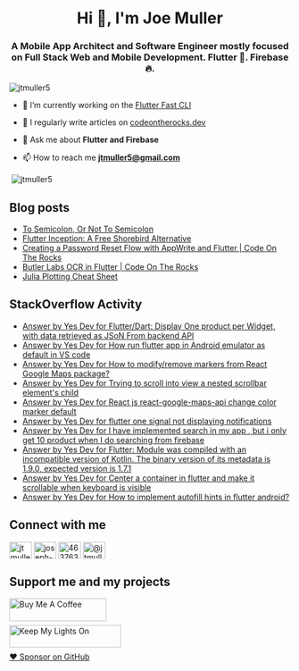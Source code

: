 <h1 align="center">Hi 👋, I'm Joe Muller</h1>
<h3 align="center">A Mobile App Architect and Software Engineer mostly focused on Full Stack Web and Mobile Development. Flutter 💙. Firebase 🔥.</h3>

<p align="left"> <img src="https://komarev.com/ghpvc/?username=jtmuller5&label=Profile%20views&color=0e75b6&style=flat" alt="jtmuller5" /> </p>

- 🔭 I’m currently working on the [Flutter Fast CLI](https://pub.dev/packages/flutter_fast_cli)

- 📝 I regularly write articles on [codeontherocks.dev](https://codeontherocks.dev/blog)

- 💬 Ask me about **Flutter and Firebase**

- 📫 How to reach me **jtmuller5@gmail.com**
<p>&nbsp;<img align="center" src="https://github-readme-stats.vercel.app/api?username=jtmuller5&show_icons=true&locale=en" alt="jtmuller5" /></p>


## Blog posts
<!-- MEDIUM-STORY-LIST:START -->
- [To Semicolon, Or Not To Semicolon](https://jtmuller5.medium.com/to-semicolon-or-not-to-semicolon-e095d74be5dc?source=rss-832e1120db1f------2)
- [Flutter Inception: A Free Shorebird Alternative](https://jtmuller5.medium.com/flutter-inception-18e2e8217fb?source=rss-832e1120db1f------2)
- [Creating a Password Reset Flow with AppWrite and Flutter | Code On The Rocks](https://jtmuller5.medium.com/creating-a-password-reset-flow-with-appwrite-and-flutter-code-on-the-rocks-9db556be3cb7?source=rss-832e1120db1f------2)
- [Butler Labs OCR in Flutter | Code On The Rocks](https://jtmuller5.medium.com/butler-labs-ocr-in-flutter-code-on-the-rocks-423518f2713a?source=rss-832e1120db1f------2)
- [Julia Plotting Cheat Sheet](https://jtmuller5.medium.com/julia-plotting-cheat-sheet-fc67086f8c17?source=rss-832e1120db1f------2)
<!-- MEDIUM-STORY-LIST:END -->

## StackOverflow Activity
<!-- STACKOVERFLOW:START -->
- [Answer by Yes Dev for Flutter/Dart: Display One product per Widget, with data retrieved as JSoN From backend API](https://stackoverflow.com/questions/78554829/flutter-dart-display-one-product-per-widget-with-data-retrieved-as-json-from-b/78554920#78554920)
- [Answer by Yes Dev for How run flutter app in Android emulator as default in VS code](https://stackoverflow.com/questions/78554879/how-run-flutter-app-in-android-emulator-as-default-in-vs-code/78554900#78554900)
- [Answer by Yes Dev for How to modify/remove markers from React Google Maps package?](https://stackoverflow.com/questions/78525060/how-to-modify-remove-markers-from-react-google-maps-package/78551860#78551860)
- [Answer by Yes Dev for Trying to scroll into view a nested scrollbar element&#39;s child](https://stackoverflow.com/questions/73379182/trying-to-scroll-into-view-a-nested-scrollbar-elements-child/78551706#78551706)
- [Answer by Yes Dev for React js react-google-maps-api change color marker default](https://stackoverflow.com/questions/59767062/react-js-react-google-maps-api-change-color-marker-default/78551252#78551252)
- [Answer by Yes Dev for flutter one signal not displaying notifications](https://stackoverflow.com/questions/71190509/flutter-one-signal-not-displaying-notifications/78550064#78550064)
- [Answer by Yes Dev for I have implemented search in my app , but i only get 10 product when I do searching from firebase](https://stackoverflow.com/questions/78525166/i-have-implemented-search-in-my-app-but-i-only-get-10-product-when-i-do-search/78525375#78525375)
- [Answer by Yes Dev for Flutter: Module was compiled with an incompatible version of Kotlin. The binary version of its metadata is 1.9.0, expected version is 1.7.1](https://stackoverflow.com/questions/78522915/flutter-module-was-compiled-with-an-incompatible-version-of-kotlin-the-binary/78523039#78523039)
- [Answer by Yes Dev for Center a container in flutter and make it scrollable when keyboard is visible](https://stackoverflow.com/questions/78522894/center-a-container-in-flutter-and-make-it-scrollable-when-keyboard-is-visible/78522976#78522976)
- [Answer by Yes Dev for How to implement autofill hints in flutter android?](https://stackoverflow.com/questions/78522884/how-to-implement-autofill-hints-in-flutter-android/78522959#78522959)
<!-- STACKOVERFLOW:END -->

## Connect with me
<p align="left">
<a href="https://twitter.com/codd_ontherocks" target="_blank"><img align="center" src="https://raw.githubusercontent.com/rahuldkjain/github-profile-readme-generator/master/src/images/icons/Social/twitter.svg" alt="jtmuller5" height="30" width="40" /></a>
<a href="https://linkedin.com/in/joseph-muller-iii-59671a10a" target="_blank"><img align="center" src="https://raw.githubusercontent.com/rahuldkjain/github-profile-readme-generator/master/src/images/icons/Social/linked-in-alt.svg" alt="joseph-muller-iii-59671a10a" height="30" width="40" /></a>
<a href="https://stackoverflow.com/users/12806961" target="_blank"><img align="center" src="https://raw.githubusercontent.com/rahuldkjain/github-profile-readme-generator/master/src/images/icons/Social/stack-overflow.svg" alt="4637638" height="30" width="40" /></a>
<a href="https://medium.com/@jtmuller5" target="_blank"><img align="center" src="https://raw.githubusercontent.com/rahuldkjain/github-profile-readme-generator/master/src/images/icons/Social/medium.svg" alt="@jtmuller5" height="30" width="40" /></a>
</p>

## Support me and my projects

<a href="https://buymeacoffee.com/mullr" target="_blank"><img align="left" src="https://cdn.buymeacoffee.com/buttons/default-orange.png" alt="Buy Me A Coffee" height="41" width="174"></a>
<br>
<br>

<a href="https://keepmylightson.xyz/support/joemuller" target="_blank"><img align="left" src="https://cdn.jsdelivr.net/gh/jtmuller5/strike/socials/Keep My Lights On BWY.png" alt="Keep My Lights On" height="40" width="200"></a>
<br>
<br>

[:heart: Sponsor on GitHub](https://github.com/sponsors/jtmuller5) 
